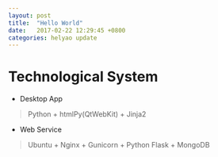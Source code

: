 ```yaml
---
layout: post
title:  "Hello World"
date:   2017-02-22 12:29:45 +0800
categories: helyao update
---
```


# Technological System

- Desktop App
> Python + htmlPy(QtWebKit) + Jinja2


- Web Service
> Ubuntu + Nginx + Gunicorn + Python Flask + MongoDB 

